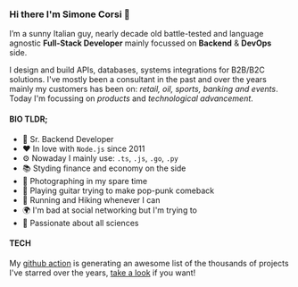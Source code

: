 ### Hi there I'm Simone Corsi 👋

I’m a sunny Italian guy, nearly decade old battle-tested and language agnostic __Full-Stack Developer__ mainly focussed on __Backend__ & __DevOps__ side.

I design and build APIs, databases, systems integrations for B2B/B2C solutions. I've mostly been a consultant in the past and over the years mainly my customers has been on: *retail, oil, sports, banking and events*. 
Today I'm focussing on *products* and *technological advancement*.

#### BIO TLDR;

- 💼 Sr. Backend Developer
- ❤️ In love with `Node.js` since 2011
- ⚙️ Nowaday I mainly use: `.ts`, `.js`, `.go`, `.py`
- 📚 Styding finance and economy on the side
- 📸 Photographing in my spare time
- 🎸 Playing guitar trying to make pop-punk comeback
- 🏃 Running and Hiking whenever I can
- 🌍 I'm bad at social networking but I'm trying to
- 🌱 Passionate about all sciences

#### TECH

My [github action](https://github.com/simonecorsi/mawesome) is generating an awesome list of the thousands of projects I've starred over the years, [take a look](https://github.com/simonecorsi/awesome) if you want!
